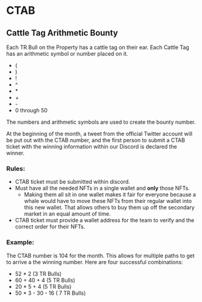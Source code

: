 # CTAB

## Cattle Tag Arithmetic Bounty



Each TR Bull on the Property has a cattle tag on their ear. Each Cattle Tag has an arithmetic symbol or number placed on it. &#x20;

* (
* )
* !
* ^
* \*
* \+
* \-
* &#x20;0 through 50

The numbers and arithmetic symbols are used to create the bounty number.

At the beginning of the month, a tweet from the official Twitter account will be put out with the CTAB number, and the first person to submit a CTAB ticket with the winning information within our Discord is declared the winner. &#x20;

### Rules:&#x20;

* CTAB ticket must be submitted within discord.&#x20;
* Must have all the needed NFTs in a single wallet and **only** those NFTs.&#x20;
  * &#x20;Making them all sit in one wallet makes it fair for everyone because a whale would have to move these NFTs from their regular wallet into this new wallet. That allows others to buy them up off the secondary market in an equal amount of time.&#x20;
* CTAB ticket must provide a wallet address for the team to verify and the correct order for their NFTs.&#x20;

### Example:

The CTAB number is 104 for the month. This allows for multiple paths to get to arrive a the winning number. Here are four successful combinations:&#x20;

* 52 \* 2 (3 TR Bulls)
* 60 + 40 + 4 (5 TR Bulls)
* 20 \* 5 + 4 (5 TR Bulls)
* 50 \* 3 - 30 - 16 ( 7 TR Bulls)
